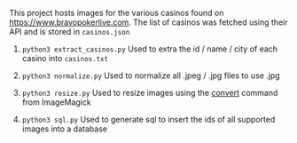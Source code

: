 This project hosts images for the various casinos found on https://www.bravopokerlive.com. The list of casinos was fetched using their API and is stored in `casinos.json`

1. `python3 extract_casinos.py`
    Used to extra the id / name / city of each casino into `casinos.txt`

2. `python3 normalize.py`
    Used to normalize all .jpeg / .jpg files to use .jpg

3. `python3 resize.py`
    Used to resize images using the [convert](https://legacy.imagemagick.org/script/convert.php) command from ImageMagick

4. `python3 sql.py`
    Used to generate sql to insert the ids of all supported images into a database